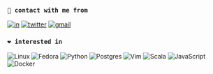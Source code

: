 ### ```👋 contact with me from```

[![in](https://img.shields.io/badge/LinkedIn-0077B5?style=for-the-badge&logo=linkedin&logoColor=white)](https://www.linkedin.com/in/sergencepoglu/)
[![twitter](https://img.shields.io/badge/Twitter-1DA1F2?style=for-the-badge&logo=twitter&logoColor=white)](https://twitter.com/devcsgn)
[![gmail](https://img.shields.io/badge/Gmail-D14836?style=for-the-badge&logo=gmail&logoColor=white)](mailto:dev.csgn@gmail.com)


### ```❤️ interested in```

![Linux](https://img.shields.io/badge/Linux-FCC624?style=for-the-badge&logo=linux&logoColor=black)
![Fedora](https://img.shields.io/badge/Fedora-294172?style=for-the-badge&logo=fedora&logoColor=white)
![Python](https://img.shields.io/badge/python-3670A0?style=for-the-badge&logo=python&logoColor=ffdd54)
![Postgres](https://img.shields.io/badge/postgres-%23316192.svg?style=for-the-badge&logo=postgresql&logoColor=white)
![Vim](https://img.shields.io/badge/VIM-%2311AB00.svg?style=for-the-badge&logo=vim&logoColor=white)
![Scala](https://img.shields.io/badge/scala-%23DC322F.svg?style=for-the-badge&logo=scala&logoColor=white)
![JavaScript](https://img.shields.io/badge/javascript-%23323330.svg?style=for-the-badge&logo=javascript&logoColor=%23F7DF1E)
![Docker](https://img.shields.io/badge/docker-%230db7ed.svg?style=for-the-badge&logo=docker&logoColor=white)
